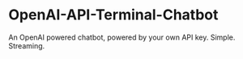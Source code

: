 # OpenAI-API-Terminal-Chatbot
An OpenAI powered chatbot, powered by your own API key. Simple. Streaming. 
